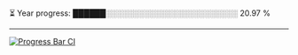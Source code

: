 
⏳ Year progress: ██████░░░░░░░░░░░░░░░░░░░░░░░░ 20.97 %

---

[![Progress Bar CI](https://github.com/thatoranzhevyy/thatoranzhevyy/actions/workflows/node.js.yml/badge.svg)](https://github.com/thatoranzhevyy/thatoranzhevyy/actions/workflows/node.js.yml)

